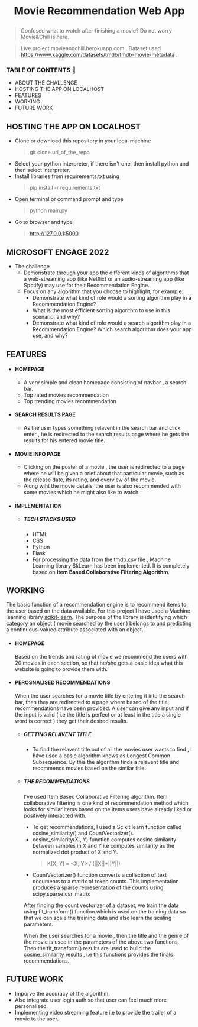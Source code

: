 
# <p align="center"> Movie Recommendation Web App </p>
> Confused what to watch after finishing a movie? Do not worry Movie&Chill is here.

> Live project movieandchill.herokuapp.com .
> Dataset used https://www.kaggle.com/datasets/tmdb/tmdb-movie-metadata .

### TABLE OF CONTENTS 📙

- ABOUT THE CHALLENGE
- HOSTING THE APP ON LOCALHOST
- FEATURES
- WORKING
- FUTURE WORK

## HOSTING THE APP ON LOCALHOST
  - Clone or download this repository in your local machine
    <br>
    > git clone url_of_the_repo
  - Select your python interpreter, if there isn't one, then install python and then select interpreter.
  - Install libraries from requirements.txt using
    <br>
    > pip install -r requirements.txt
  - Open terminal or command prompt and type
    <br>
    > python main.py
  - Go to browser and type
    <br>
    > http://127.0.0.1:5000

## MICROSOFT ENGAGE 2022

- The challenge
  - Demonstrate through your app the different kinds of algorithms that a web-streaming app (like Netflix) or an audio-streaming app (like Spotify) may use for their Recommendation Engine.
  - Focus on any algorithm that you choose to highlight, for example:
    - Demonstrate what kind of role would a sorting algorithm play in a Recommendation Engine?
    - What is the most efficient sorting algorithm to use in this scenario, and why?
    - Demonstrate what kind of role would a search algorithm play in a Recommendation Engine? Which search algorithm does your app use, and why?

## FEATURES

- #### HOMEPAGE
  - A very simple and clean homepage consisting of navbar , a search bar.
  - Top rated movies recommendation
  - Top trending movies recommendation

- #### SEARCH RESULTS PAGE
    - As the user types something relavent in the search bar and click enter , he is redirected to the search results page where he gets the results for his entered movie title.

- #### MOVIE INFO PAGE
    -  Clicking on the poster of a movie , the user is redirected to a page where he will be given a brief about that particular movie, such as the release date, its rating, and overview of the movie.
    -  Along wiht the movie details, the user is also recommended with some movies which he might also like to watch.

- #### IMPLEMENTATION
    - ##### TECH STACKS USED
      - HTML
      - CSS
      - Python
      - Flask
      - For processing the data from the tmdb.csv file , Machine Learning library SkLearn has been implemented. It is completely based on <span style = "font-weight: bold;">Item Based Collaborative Filtering Algorithm</span>.

## WORKING
The basic function of a recommendation engine is to recommend items to the user based on the data available. For this project I have used a Machine learning library [scikit-learn](https://scikit-learn.org/stable/).
The purpose of the library is identifying which category an object ( movie searched by the user ) belongs to and predicting a continuous-valued attribute associated with an object.

- #### HOMEPAGE
  Based on the trends and rating of movie we recommend the users with 20 movies in each section, so that he/she gets a basic idea what this website is going to provide them with.
- #### PEROSNALISED RECOMMENDATIONS
  When the user searches for a movie title by entering it into the search bar, then they are redirected to a page where based of the title, recommendations have been provided. A user can give any input and if the input is valid ( i.e the title is perfect or at least in the title a single word is correct ) they get their desired results.
  - ##### GETTING RELAVENT TITLE
    - To find the relavent title out of all the movies user wants to find , I have used a basic algorithm knows as Longest Common Subsequence. By this the algorithm finds a relavent title and recommends movies based on the similar title.
  - ##### THE RECOMMENDATIONS
    I've used Item Based Collaborative Filtering algorithm. Item collaborative filtering is one kind of recommendation method which looks for similar items based on the items users have already liked or positively interacted with. 
    - To get recommendations, I used a Scikit learn function called cosine_similarity() and CountVectorizer().
    - cosine_similarity(X , Y) function computes cosine similarity between samples in X and Y i.e computes similarity as the normalized dot product of X and Y.
      > K(X, Y) = <X, Y> / (||X||*||Y||)
    - CountVectorizer() function converts a collection of text documents to a matrix of token counts. This implementation produces a sparse representation of the counts using scipy.sparse.csr_matrix
    
    After finding the count vectorizer of a dataset, we train the data using fit_transform() function which is used on the training data so that we can scale the training data and also learn the scaling parameters.
    
    When the user searches for a movie , then the title and the genre of the movie is used in the parameters of the above two functions. Then the fit_transform() results are used to build the cosine_similarity results , i.e this functions provides the finals recommendations.

## FUTURE WORK
  - Imporve the accuracy of the algorithm.
  - Also integrate user login auth so that user can feel much more personalised.
  - Implementing video streaming feature i.e to provide the trailer of a movie to the user.
